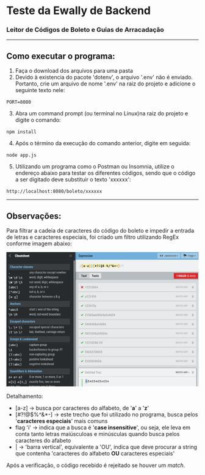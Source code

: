 # Teste da Ewally de Backend

### Leitor de Códigos de Boleto e Guias de Arracadação 
--------------

## Como executar o programa:

1. Faça o download dos arquivos para uma pasta
2. Devido à existencia do pacote 'dotenv', o arquivo '.env' não é enviado. Portanto, crie um arquivo de nome '.env' na raiz do projeto e adicione o seguinte texto nele:
  ```
  PORT=8080
  ```
3. Abra um command prompt (ou terminal no Linux)na raiz do projeto e digite o comando:
  ```
  npm install
  ```
4. Após o término da execução do comando anterior, digite em seguida:
  ```
  node app.js
  ```
5. Utilizando um programa como o Postman ou Insomnia, utilize o endereço abaixo para testar os diferentes códigos, sendo que o código a ser digitado deve substituir o texto 'xxxxxx':
  ```
  http://localhost:8080/boleto/xxxxxx
  ```
  --------------

## Observações:

Para filtrar a cadeia de caracteres do código do boleto e impedir a entrada de letras e caracteres especiais, foi criado um filtro utilizando RegEx conforme imagem abaixo:

![RegEx Example](./images/regex_example.png)

Detalhamento:
  * [a-z] -> busca por caracteres do alfabeto, de '**a**' a '**z**'
  * [#?!@$%^&*-] -> este trecho que foi utilizado no programa, busca pelos '**caracteres especiais**' mais comuns
  * flag 'i' -> indica que a busca é '**case insensitive**', ou seja, ele leva em conta tanto letras maiúsculoas e minúsculas quando busca pelos caracteres do afabeto
  * | -> 'barra vertical', equivalente a 'OU', indica que deve procurar a string que contenha 'caracteres do alfabeto **OU** caracteres especiais'

  Após a verificação, o código recebido é rejeitado se houver um _match_.
